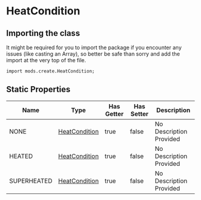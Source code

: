 # HeatCondition

## Importing the class

It might be required for you to import the package if you encounter any issues (like casting an Array), so better be safe than sorry and add the import at the very top of the file.
```zenscript
import mods.create.HeatCondition;
```

## Static Properties

| Name | Type | Has Getter | Has Setter | Description |
|------|------|------------|------------|-------------|
| NONE | [HeatCondition](/mods/Create/util/HeatCondition) | true | false | No Description Provided |
| HEATED | [HeatCondition](/mods/Create/util/HeatCondition) | true | false | No Description Provided |
| SUPERHEATED | [HeatCondition](/mods/Create/util/HeatCondition) | true | false | No Description Provided |

